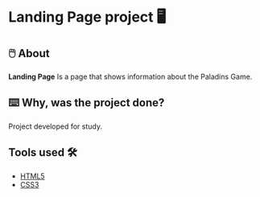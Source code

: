 <h1 aling="center">
  Landing Page project 🖥️
</h1>

## 🖱️ About

**Landing Page** Is a page that shows information about the Paladins Game. 

## ⌨️ Why, was the project done? 

Project developed for study.

## Tools used 🛠️

- [HTML5](https://developer.mozilla.org/pt-BR/docs/Web/HTML/Element)
- [CSS3](https://developer.mozilla.org/pt-BR/docs/Web/CSS)
